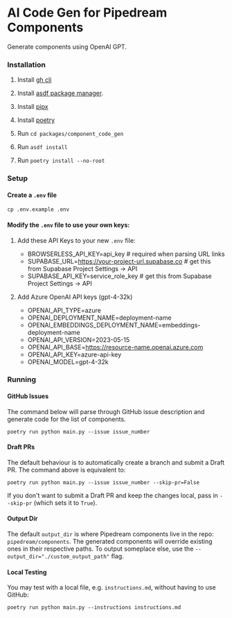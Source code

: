 # AI Code Gen for Pipedream Components

Generate components using OpenAI GPT.

### Installation

1. Install [gh cli](https://github.com/cli/cli#installation)

2. Install [asdf package manager](https://asdf-vm.com/guide/getting-started.html#getting-started).

3. Install [pipx](https://github.com/pypa/pipx?tab=readme-ov-file#install-pipx)

4. Install [poetry](https://python-poetry.org/docs/#installation)

5. Run `cd packages/component_code_gen`

6. Run `asdf install`

7. Run `poetry install --no-root`

### Setup

#### Create a `.env` file

`cp .env.example .env`

#### Modify the `.env` file to use your own keys:

1. Add these API Keys to your new `.env` file:

   - BROWSERLESS_API_KEY=api_key # required when parsing URL links
   - SUPABASE_URL=https://your-project-url.supabase.co # get this from Supabase Project Settings -> API
   - SUPABASE_API_KEY=service_role_key # get this from Supabase Project Settings -> API

2. Add Azure OpenAI API keys (gpt-4-32k)

   - OPENAI_API_TYPE=azure
   - OPENAI_DEPLOYMENT_NAME=deployment-name
   - OPENAI_EMBEDDINGS_DEPLOYMENT_NAME=embeddings-deployment-name
   - OPENAI_API_VERSION=2023-05-15
   - OPENAI_API_BASE=https://resource-name.openai.azure.com
   - OPENAI_API_KEY=azure-api-key
   - OPENAI_MODEL=gpt-4-32k

### Running

#### GitHub Issues

The command below will parse through GitHub issue description and generate code for the list of components.

```
poetry run python main.py --issue issue_number
```

#### Draft PRs

The default behaviour is to automatically create a branch and submit a Draft PR. The command above is equivalent to:

```
poetry run python main.py --issue issue_number --skip-pr=False
```

If you don't want to submit a Draft PR and keep the changes local, pass in `--skip-pr` (which sets it to `True`).

#### Output Dir

The default `output_dir` is where Pipedream components live in the repo: `pipedream/components`. The generated components
will override existing ones in their respective paths. To output someplace else, use the `--output_dir="./custom_output_path"`
flag.

#### Local Testing

You may test with a local file, e.g. `instructions.md`, without having to use GitHub:

```
poetry run python main.py --instructions instructions.md
```
